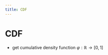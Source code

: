 ```yaml
---
title: CDF
---
```


# CDF
- get cumulative density function $\varphi : \mathbb{R} \rightarrow [0,1]$
























